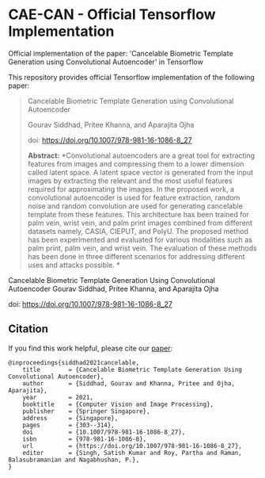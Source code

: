 # CAE-CAN - Official Tensorflow Implementation

Official implementation of the paper: 'Cancelable Biometric Template Generation using Convolutional Autoencoder' in Tensorflow

This repository provides official Tensorflow implementation of the following paper:

> Cancelable Biometric Template Generation using Convolutional Autoencoder<br>
>
> Gourav Siddhad, Pritee Khanna, and Aparajita Ojha<br>
>
> doi: https://doi.org/10.1007/978-981-16-1086-8_27<br>
>
> **Abstract:** *Convolutional autoencoders are a great tool for extracting features from images and compressing them to a lower dimension called latent space. A latent space vector is generated from the input images by extracting  the relevant and the most useful features required for approximating the images. In the proposed work, a convolutional autoencoder is used for  feature extraction, random noise and random convolution are used for  generating cancelable template from these features. This architecture  has been trained for palm vein, wrist vein, and palm print images  combined from different datasets namely, CASIA, CIEPUT, and PolyU. The  proposed method has been experimented and evaluated for various  modalities such as palm print, palm vein, and wrist vein. The evaluation of these methods has been done in three different scenarios for  addressing different uses and attacks possible.        *





Cancelable Biometric Template Generation Using Convolutional Autoencoder
Gourav Siddhad, Pritee Khanna, and Aparajita Ojha

doi: https://doi.org/10.1007/978-981-16-1086-8_27



## Citation

If you find this work helpful, please cite our [paper](https://doi.org/10.1007/978-981-16-1086-8_27):

```
@inproceedings{siddhad2021cancelable,
	title        = {Cancelable Biometric Template Generation Using Convolutional Autoencoder},
	author       = {Siddhad, Gourav and Khanna, Pritee and Ojha, Aparajita},
	year         = 2021,
	booktitle    = {Computer Vision and Image Processing},
	publisher    = {Springer Singapore},
	address      = {Singapore},
	pages        = {303--314},
	doi          = {10.1007/978-981-16-1086-8_27},
	isbn         = {978-981-16-1086-8},
	url          = {https://doi.org/10.1007/978-981-16-1086-8_27},
	editor       = {Singh, Satish Kumar and Roy, Partha and Raman, Balasubramanian and Nagabhushan, P.},
}
```

